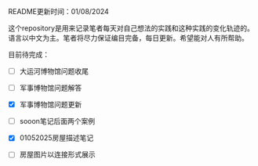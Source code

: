 README更新时间：01/08/2024

这个repository是用来记录笔者每天对自己想法的实践和这种实践的变化轨迹的。语言以中文为主。笔者将尽力保证编目完备，每日更新。希望能对人有所帮助。

目前待完成：
- [ ] 大运河博物馆问题收尾
- [ ] 军事博物馆问题解答
- [x] 军事博物馆问题更新
- [ ] sooon笔记后面两个案例
- [x] 01052025房屋描述笔记
- [ ] 房屋图片以连接形式展示


